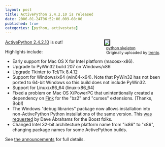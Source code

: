 ```yaml
---
layout: post
title: ActivePython 2.4.2.10 is released
date: 2006-01-24T06:52:00.009-08:00
published: true
categories: [python, activestate]
---
```


<div style="float: right; margin-left: 10px; margin-bottom: 10px;"> <a title="photo sharing" href="http://www.flickr.com/photos/trento/66727800/"><img src="//static.flickr.com/28/66727800_9692d76006_m.jpg" style="border: 2px solid rgb(0, 0, 0);" /></a> <br /> <span style="font-size: 0.9em; margin-top: 0px;">&nbsp; <a href="http://www.flickr.com/photos/trento/66727800/">python skeleton</a>&nbsp; <br />&nbsp; Originally uploaded by <a href="http://www.flickr.com/people/trento/">trento</a>. </span></div>

<p><a href="http://www.activestate.com/Products/ActivePython/">ActivePython 2.4.2.10</a> is out!</p>

<p>Highlights include:
</p>

<ul>
<li>Early support for Mac OS X for Intel platform (macosx-x86).</li>
<li>Upgrade to PyWin32 build 207 on Windows/x86</li>
<li>Upgrade Tkinter to Tcl/Tk 8.4.12</li>
<li>Support for Windows/x64 (win64-x64). Note that PyWin32 has not been ported to 64-bit Windows so this build does not include PyWin32.</li>
<li>Support for Linux/x86_64 (linux-x86_64)</li>
<li>Fixed a problem on Mac OS X/PowerPC that unintentionally created a dependency on <a href="fink.sourceforge.com">Fink</a> for the &quot;bz2&quot; and &quot;curses&quot; extensions. (Thanks, Bob!)</li>
<li>The Windows &quot;debug libraries&quot; package now allows installation into non-ActivePython Python installations of the same version. This <a href="http://mail.python.org/pipermail/python-dev/2005-December/058448.html">was requested</a> by Dave Abrahams for the Boost folks.</li>
<li>Changed Intel 32-bit architecture platform name from &quot;ix86&quot; to &quot;x86&quot;, changing package names for some ActivePython builds.</li>
</ul>

<p>See <a href="http://mail.python.org/pipermail/python-list/2006-January/322323.html">the announcements</a> for full details.</p>
